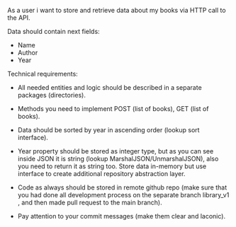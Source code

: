 As a user i want to store and retrieve data about my books via HTTP call to the API.

Data should contain next fields:
- Name
- Author
- Year

Technical requirements:
* All needed entities and logic should be described in a separate packages (directories).

* Methods you need to implement POST (list of books), GET (list of books).

* Data should be sorted by year in ascending order (lookup sort interface).

* Year property should be stored as integer type, but as you can see inside JSON it is string (lookup MarshalJSON/UnmarshalJSON), also you need to return it as string too. Store data in-memory but use interface to create additional repository abstraction layer.

*  Code as always should be stored in remote github repo (make sure that you had done all development process on the separate branch library_v1 , and then made pull request to the main branch).

* Pay attention to your commit messages (make them clear and laconic).